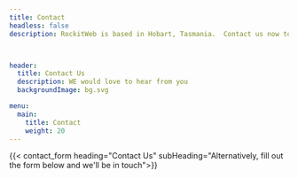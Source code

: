 ```yaml
---
title: Contact
headless: false
description: RockitWeb is based in Hobart, Tasmania.  Contact us now to talk to us about your next web project



header:
  title: Contact Us
  description: WE would love to hear from you
  backgroundImage: bg.svg

menu:
  main:
    title: Contact
    weight: 20
---
```

 
{{< contact_form heading="Contact Us" subHeading="Alternatively, fill out the form below and we'll be in touch">}}



